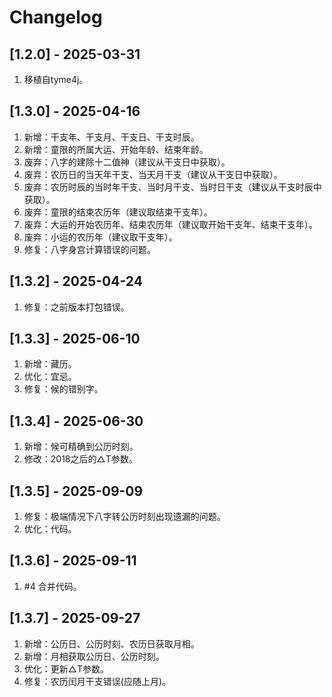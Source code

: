 # Changelog


## [1.2.0] - 2025-03-31
1. 移植自tyme4j。

## [1.3.0] - 2025-04-16
1. 新增：干支年、干支月、干支日、干支时辰。
2. 新增：童限的所属大运、开始年龄、结束年龄。
3. 废弃：八字的建除十二值神（建议从干支日中获取）。
4. 废弃：农历日的当天年干支、当天月干支（建议从干支日中获取）。
5. 废弃：农历时辰的当时年干支、当时月干支、当时日干支（建议从干支时辰中获取）。
6. 废弃：童限的结束农历年（建议取结束干支年）。
7. 废弃：大运的开始农历年、结束农历年（建议取开始干支年、结束干支年）。
8. 废弃：小运的农历年（建议取干支年）。
9. 修复：八字身宫计算错误的问题。

## [1.3.2] - 2025-04-24
1. 修复：之前版本打包错误。

## [1.3.3] - 2025-06-10
1. 新增：藏历。
2. 优化：宜忌。
3. 修复：候的错别字。

## [1.3.4] - 2025-06-30
1. 新增：候可精确到公历时刻。
2. 修改：2018之后的△T参数。

## [1.3.5] - 2025-09-09
1. 修复：极端情况下八字转公历时刻出现遗漏的问题。
2. 优化：代码。

## [1.3.6] - 2025-09-11
1. #4 合并代码。

## [1.3.7] - 2025-09-27
1. 新增：公历日、公历时刻、农历日获取月相。
2. 新增：月相获取公历日、公历时刻。
3. 优化：更新△T参数。
4. 修复：农历闰月干支错误(应随上月)。
